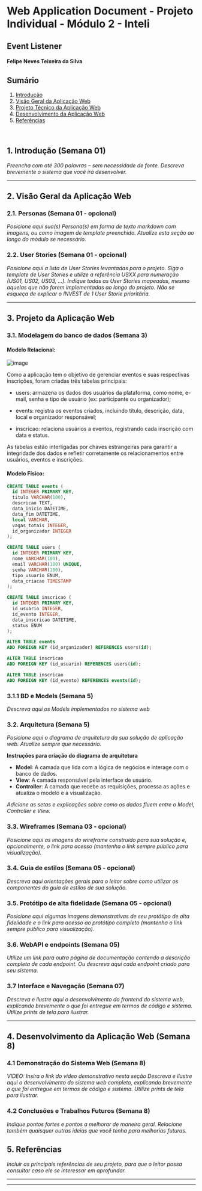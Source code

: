 # Web Application Document - Projeto Individual - Módulo 2 - Inteli

## Event Listener

#### Felipe Neves Teixeira da Silva

## Sumário

1. [Introdução](#c1)  
2. [Visão Geral da Aplicação Web](#c2)  
3. [Projeto Técnico da Aplicação Web](#c3)  
4. [Desenvolvimento da Aplicação Web](#c4)  
5. [Referências](#c5)  

<br>

## <a name="c1"></a>1. Introdução (Semana 01)

*Preencha com até 300 palavras – sem necessidade de fonte.*
*Descreva brevemente o sistema que você irá desenvolver.*

---

## <a name="c2"></a>2. Visão Geral da Aplicação Web

### 2.1. Personas (Semana 01 - opcional)

*Posicione aqui sua(s) Persona(s) em forma de texto markdown com imagens, ou como imagem de template preenchido. Atualize esta seção ao longo do módulo se necessário.*

### 2.2. User Stories (Semana 01 - opcional)

*Posicione aqui a lista de User Stories levantadas para o projeto. Siga o template de User Stories e utilize a referência USXX para numeração (US01, US02, US03, ...). Indique todas as User Stories mapeadas, mesmo aquelas que não forem implementadas ao longo do projeto. Não se esqueça de explicar o INVEST de 1 User Storie prioritária.*

---

## <a name="c3"></a>3. Projeto da Aplicação Web

### 3.1. Modelagem do banco de dados  (Semana 3)

#### Modelo Relacional:

![image](https://github.com/user-attachments/assets/eb1c273d-d7fd-4ae0-982f-d2301de019e1)

Como a aplicação tem o objetivo de gerenciar eventos e suas respectivas inscrições, foram criadas três tabelas principais:

- users: armazena os dados dos usuários da plataforma, como nome, e-mail, senha e tipo de usuário (ex: participante ou organizador);

- events: registra os eventos criados, incluindo título, descrição, data, local e organizador responsável;

- inscricao: relaciona usuários a eventos, registrando cada inscrição com data e status.

As tabelas estão interligadas por chaves estrangeiras para garantir a integridade dos dados e refletir corretamente os relacionamentos entre usuários, eventos e inscrições.

#### Modelo Físico: 

```sql
CREATE TABLE events (
  id INTEGER PRIMARY KEY,
  titulo VARCHAR(100),
  descricao TEXT,
  data_inicio DATETIME,
  data_fim DATETIME,
  local VARCHAR,
  vagas_totais INTEGER,
  id_organizador INTEGER
);

CREATE TABLE users (
  id INTEGER PRIMARY KEY,
  nome VARCHAR(100),
  email VARCHAR(100) UNIQUE,
  senha VARCHAR(100),
  tipo_usuario ENUM,
  data_criacao TIMESTAMP
);

CREATE TABLE inscricao (
  id INTEGER PRIMARY KEY,
  id_usuario INTEGER,
  id_evento INTEGER,
  data_inscricao DATETIME,
  status ENUM
);

ALTER TABLE events
ADD FOREIGN KEY (id_organizador) REFERENCES users(id);

ALTER TABLE inscricao
ADD FOREIGN KEY (id_usuario) REFERENCES users(id);

ALTER TABLE inscricao
ADD FOREIGN KEY (id_evento) REFERENCES events(id);
```

### 3.1.1 BD e Models (Semana 5)
*Descreva aqui os Models implementados no sistema web*

### 3.2. Arquitetura (Semana 5)

*Posicione aqui o diagrama de arquitetura da sua solução de aplicação web. Atualize sempre que necessário.*

**Instruções para criação do diagrama de arquitetura**  
- **Model**: A camada que lida com a lógica de negócios e interage com o banco de dados.
- **View**: A camada responsável pela interface de usuário.
- **Controller**: A camada que recebe as requisições, processa as ações e atualiza o modelo e a visualização.
  
*Adicione as setas e explicações sobre como os dados fluem entre o Model, Controller e View.*

### 3.3. Wireframes (Semana 03 - opcional)

*Posicione aqui as imagens do wireframe construído para sua solução e, opcionalmente, o link para acesso (mantenha o link sempre público para visualização).*

### 3.4. Guia de estilos (Semana 05 - opcional)

*Descreva aqui orientações gerais para o leitor sobre como utilizar os componentes do guia de estilos de sua solução.*


### 3.5. Protótipo de alta fidelidade (Semana 05 - opcional)

*Posicione aqui algumas imagens demonstrativas de seu protótipo de alta fidelidade e o link para acesso ao protótipo completo (mantenha o link sempre público para visualização).*

### 3.6. WebAPI e endpoints (Semana 05)

*Utilize um link para outra página de documentação contendo a descrição completa de cada endpoint. Ou descreva aqui cada endpoint criado para seu sistema.*  

### 3.7 Interface e Navegação (Semana 07)

*Descreva e ilustre aqui o desenvolvimento do frontend do sistema web, explicando brevemente o que foi entregue em termos de código e sistema. Utilize prints de tela para ilustrar.*

---

## <a name="c4"></a>4. Desenvolvimento da Aplicação Web (Semana 8)

### 4.1 Demonstração do Sistema Web (Semana 8)

*VIDEO: Insira o link do vídeo demonstrativo nesta seção*
*Descreva e ilustre aqui o desenvolvimento do sistema web completo, explicando brevemente o que foi entregue em termos de código e sistema. Utilize prints de tela para ilustrar.*

### 4.2 Conclusões e Trabalhos Futuros (Semana 8)

*Indique pontos fortes e pontos a melhorar de maneira geral.*
*Relacione também quaisquer outras ideias que você tenha para melhorias futuras.*



## <a name="c5"></a>5. Referências

_Incluir as principais referências de seu projeto, para que o leitor possa consultar caso ele se interessar em aprofundar._<br>

---
---
